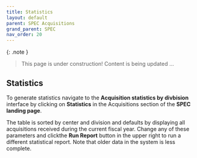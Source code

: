 ```yaml
---
title: Statistics
layout: default
parent: SPEC Acquisitions
grand_parent: SPEC
nav_order: 20
---
```

{: .note }
> This page is under construction! 
> Content is being updated ...

## Statistics
To generate statistics navigate to the **Acquisition statistics by divbision** interface by clicking on **Statistics** in the Acquisitions section of the **SPEC landing page**.

The table is sorted by center and division and defaults by displaying all acquisitions received during the current fiscal year. Change any of these parameters and clickthe **Run Report** button in the upper right to run a different statistical report. Note that older data in the system is less complete.
